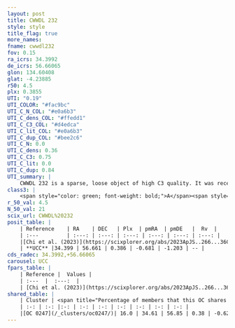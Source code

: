 ```yaml
---
layout: post
title: CWWDL 232
style: style
title_flag: true
more_names: 
fname: cwwdl232
fov: 0.15
ra_icrs: 34.3992
de_icrs: 56.66065
glon: 134.60408
glat: -4.23885
r50: 4.5
plx: 0.3855
UTI: "0.19"
UTI_COLOR: "#fac9bc"
UTI_C_N_COL: "#e0a6b3"
UTI_C_dens_COL: "#ffedd1"
UTI_C_C3_COL: "#d4edca"
UTI_C_lit_COL: "#e0a6b3"
UTI_C_dup_COL: "#bee2c6"
UTI_C_N: 0.0
UTI_C_dens: 0.36
UTI_C_C3: 0.75
UTI_C_lit: 0.0
UTI_C_dup: 0.84
UTI_summary: |
    CWWDL 232 is a sparse, loose object of high C3 quality. It was recently reported in the literature.<br><br>This is very likely a unique object, which shares a small percentage of members with at least one previously reported entry.<br><br><span style="color: #99180f; font-weight: bold;">Warning: </span>contains less than 25 stars with <i>P>0.5</i> estimated.
class3: |
    <span style="color: green; font-weight: bold;">A</span><span style="color: #FFC300; font-weight: bold;">B</span>
r_50_val: 4.5
N_50_val: 21
scix_url: CWWDL%20232
posit_table: |
    | Reference    | RA    | DEC   | Plx  | pmRA  | pmDE   |  Rv  |
    | :---         | :---: | :---: | :---: | :---: | :---: | :---: |
    |[Chi et al. (2023)](https://scixplorer.org/abs/2023ApJS..266...36C) | 34.359 | 56.636 | 0.374 | -0.678 | -1.153 | -33.592 |
    | **UCC** |34.399 | 56.661 | 0.386 | -0.681 | -1.203 | -- | 
cds_radec: 34.3992,+56.66065
carousel: UCC
fpars_table: |
    | Reference |  Values |
    | :---  |  :---:  |
    | [Chi et al. (2023)](https://scixplorer.org/abs/2023ApJS..266...36C) | `logAge=6.28, Z=0.4` |
shared_table: |
    | Cluster | <span title="Percentage of members that this OC shares with the ones listed">%</span>   | RA   | DEC   | Plx   | pmRA  | pmDE  | Rv | UTI |
    | :-: | :-: |:-: | :-: | :-: | :-: | :-: | :-: | :-: |
    |[OC 0247](/_clusters/oc0247/)| 16.0 | 34.61 | 56.85 | 0.38 | -0.62 | -1.18 | -- |0.16 |
---
```

